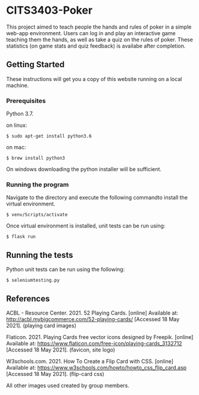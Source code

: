 # CITS3403-Poker

This project aimed to teach people the hands and rules of poker in a simple web-app environment. Users can log in and play an interactive game teaching them the hands, as well as take a quiz on the rules of poker. These statistics (on game stats and quiz feedback) is availabe after completion. 

## Getting Started

These instructions will get you a copy of this website running on a local machine. 

### Prerequisites

Python 3.7.

on linux:

```
$ sudo apt-get install python3.6
```

on mac:

```
$ brew install python3
```

On windows downloading the python installer will be sufficient. 

### Running the program

Navigate to the directory and execute the following commandto install the virtual environment.

```
$ venv/Scripts/activate
```

Once virtual environment is installed, unit tests can be run using:

```
$ flask run
```

## Running the tests

Python unit tests can be run using the following:
```
$ seleniumtesting.py
```


## References

ACBL - Resource Center. 2021. 52 Playing Cards. [online] Available at: <http://acbl.mybigcommerce.com/52-playing-cards/> [Accessed 18 May 2021]. (playing card images)

Flaticon. 2021. Playing Cards free vector icons designed by Freepik. [online] Available at: <https://www.flaticon.com/free-icon/playing-cards_3132712> [Accessed 18 May 2021]. (favicon, site logo)

W3schools.com. 2021. How To Create a Flip Card with CSS. [online] Available at: <https://www.w3schools.com/howto/howto_css_flip_card.asp> [Accessed 18 May 2021]. (flip-card css)

All other images used created by group members.
